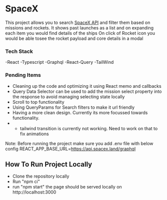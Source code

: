 # SpaceX 
This project allows you to search [SpaceX API](https://api.spacex.land/graphql/) and filter them based on missions and rockets.
It shows past launches as a list and on expanding each item you would find details of the ships
On click of Rocket icon you would be able tosee the rocket payload and core details in a modal


### Tech Stack
-React
-Typescript
-Graphql
-React-Query
-TailWind


### Pending Items
- Cleaning up the code and optimizing it using React memo and callbacks
- Query Data Selector can be used to add the mission select property into the response to avoid managing selecting state locally
- Scroll to top functionality
- Using QueryParams for Search filters to make it url friendly
- Having a more clean design. Currently its more focussed towards functionality.
- - tailwind transition is currently not working. Need to work on that to fix animations


Note: Before running the project make sure you add .env file with below config
REACT_APP_BASE_URL=https://api.spacex.land/graphql

## How To Run Project Locally

- Clone the repository locally
- Run "npm ci"
- run "npm start" the page should be served locally on http://localhost:3000
